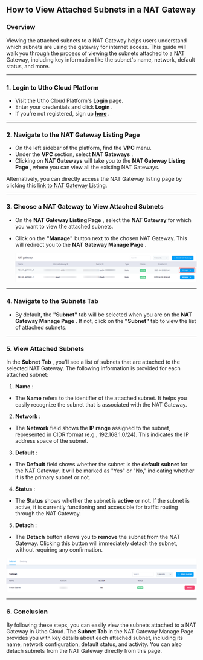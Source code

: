 ## **How to View Attached Subnets in a NAT Gateway**

### **Overview**

Viewing the attached subnets to a NAT Gateway helps users understand which subnets are using the gateway for internet access. This guide will walk you through the process of viewing the subnets attached to a NAT Gateway, including key information like the subnet's name, network, default status, and more.

---

### **1. Login to Utho Cloud Platform**

* Visit the Utho Cloud Platform's **[Login](https://console.utho.com/login)** page.
* Enter your credentials and click  **Login** .
* If you're not registered, sign up  **[here](https://console.utho.com/signup)** .

---

### **2. Navigate to the NAT Gateway Listing Page**

* On the left sidebar of the platform, find the **VPC** menu.
* Under the **VPC** section, select  **NAT Gateways** .
* Clicking on **NAT Gateways** will take you to the  **NAT Gateway Listing Page** , where you can view all the existing NAT Gateways.

Alternatively, you can directly access the NAT Gateway listing page by clicking this [link to NAT Gateway Listing](https://console.utho.com/vpc/natgateways).

---

### **3. Choose a NAT Gateway to View Attached Subnets**

* On the  **NAT Gateway Listing Page** , select the **NAT Gateway** for which you want to view the attached subnets.
* Click on the **"Manage"** button next to the chosen NAT Gateway. This will redirect you to the  **NAT Gateway Manage Page** .

  ![1744180063471](image/index/1744180063471.png)

---

### **4. Navigate to the Subnets Tab**

* By default, the **"Subnet"** tab will be selected when you are on the  **NAT Gateway Manage Page** . If not, click on the **"Subnet"** tab to view the list of attached subnets.

---

### **5. View Attached Subnets**

In the  **Subnet Tab** , you'll see a list of subnets that are attached to the selected NAT Gateway. The following information is provided for each attached subnet:

1. **Name** :

* The **Name** refers to the identifier of the attached subnet. It helps you easily recognize the subnet that is associated with the NAT Gateway.

2. **Network** :

* The **Network** field shows the **IP range** assigned to the subnet, represented in CIDR format (e.g., 192.168.1.0/24). This indicates the IP address space of the subnet.

3. **Default** :

* The **Default** field shows whether the subnet is the **default subnet** for the NAT Gateway. It will be marked as "Yes" or "No," indicating whether it is the primary subnet or not.

4. **Status** :

* The **Status** shows whether the subnet is **active** or not. If the subnet is active, it is currently functioning and accessible for traffic routing through the NAT Gateway.

5. **Detach** :

* The **Detach** button allows you to **remove** the subnet from the NAT Gateway. Clicking this button will immediately detach the subnet, without requiring any confirmation.

![1744180115659](image/index/1744180115659.png)

---

### **6. Conclusion**

By following these steps, you can easily view the subnets attached to a NAT Gateway in Utho Cloud. The **Subnet Tab** in the NAT Gateway Manage Page provides you with key details about each attached subnet, including its name, network configuration, default status, and activity. You can also detach subnets from the NAT Gateway directly from this page.

